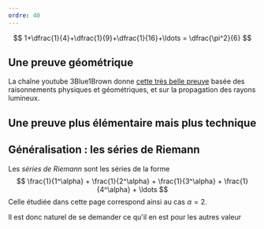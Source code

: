 ```yaml
---
ordre: 40
---
```

$$
1+\dfrac{1}{4}+\dfrac{1}{9}+\dfrac{1}{16}+\ldots = \dfrac{\pi^2}{6}
$$
## Une preuve géométrique

La chaîne youtube 3Blue1Brown donne [cette très belle preuve](https://www.youtube.com/watch?v=d-o3eB9sfls) basée des raisonnements physiques et géométriques, et sur la propagation des rayons lumineux.

## Une preuve plus élémentaire mais plus technique



## Généralisation : les séries de Riemann

Les *séries de Riemann* sont les séries de la forme
$$
\frac{1}{1^\alpha} + \frac{1}{2^\alpha} + \frac{1}{3^\alpha} + \frac{1}{4^\alpha} + \ldots 
$$
Celle étudiée dans cette page correspond ainsi au cas $\alpha = 2$.

Il est donc naturel de se demander ce qu'il en est pour les autres valeur 